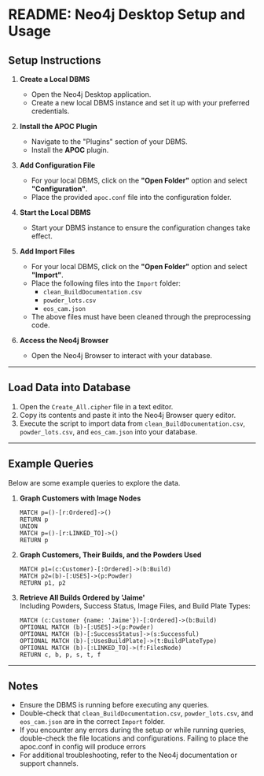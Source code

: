 
# README: Neo4j Desktop Setup and Usage

## Setup Instructions

1. **Create a Local DBMS**  
   - Open the Neo4j Desktop application.  
   - Create a new local DBMS instance and set it up with your preferred credentials.

2. **Install the APOC Plugin**  
   - Navigate to the "Plugins" section of your DBMS.  
   - Install the **APOC** plugin.

3. **Add Configuration File**  
   - For your local DBMS, click on the **"Open Folder"** option and select **"Configuration"**.  
   - Place the provided `apoc.conf` file into the configuration folder.

4. **Start the Local DBMS**  
   - Start your DBMS instance to ensure the configuration changes take effect.

5. **Add Import Files**  
   - For your local DBMS, click on the **"Open Folder"** option and select **"Import"**.  
   - Place the following files into the `Import` folder:  
     - `clean_BuildDocumentation.csv`  
     - `powder_lots.csv`  
     - `eos_cam.json`
   - The above files must have been cleaned through the preprocessing code.

6. **Access the Neo4j Browser**  
   - Open the Neo4j Browser to interact with your database.

---

## Load Data into Database

1. Open the `Create_All.cipher` file in a text editor.  
2. Copy its contents and paste it into the Neo4j Browser query editor.
3. Execute the script to import data from `clean_BuildDocumentation.csv`, `powder_lots.csv`, and `eos_cam.json` into your database.

---

## Example Queries

Below are some example queries to explore the data.

1. **Graph Customers with Image Nodes**  
   ```cypher
   MATCH p=()-[r:Ordered]->() 
   RETURN p
   UNION
   MATCH p=()-[r:LINKED_TO]->() 
   RETURN p
   ```

2. **Graph Customers, Their Builds, and the Powders Used**  
   ```cypher
   MATCH p1=(c:Customer)-[:Ordered]->(b:Build)
   MATCH p2=(b)-[:USES]->(p:Powder)
   RETURN p1, p2
   ```

3. **Retrieve All Builds Ordered by 'Jaime'**  
   Including Powders, Success Status, Image Files, and Build Plate Types:  
   ```cypher
   MATCH (c:Customer {name: 'Jaime'})-[:Ordered]->(b:Build)
   OPTIONAL MATCH (b)-[:USES]->(p:Powder)
   OPTIONAL MATCH (b)-[:SuccessStatus]->(s:Successful)
   OPTIONAL MATCH (b)-[:UsesBuildPlate]->(t:BuildPlateType)
   OPTIONAL MATCH (b)-[:LINKED_TO]->(f:FilesNode)
   RETURN c, b, p, s, t, f
   ```

---

## Notes
- Ensure the DBMS is running before executing any queries.  
- Double-check that `clean_BuildDocumentation.csv`, `powder_lots.csv`, and `eos_cam.json` are in the correct `Import` folder.  
- If you encounter any errors during the setup or while running queries, double-check the file locations and configurations. Failing to place the apoc.conf in config will produce errors
- For additional troubleshooting, refer to the Neo4j documentation or support channels. 

